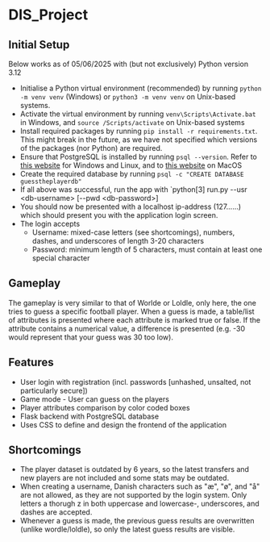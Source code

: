# DIS_Project

## Initial Setup
Below works as of 05/06/2025 with (but not exclusively) Python version 3.12 
- Initialise a Python virtual environment (recommended) by running `python -m venv venv` (Windows) or `python3 -m venv venv` on Unix-based systems.
- Activate the virtual environment by running `venv\Scripts\Activate.bat` in Windows, and `source /Scripts/activate` on Unix-based systems
- Install required packages by running `pip install -r requirements.txt`. This might break in the future, as we have not specified which versions of the packages (nor Python) are required. 
- Ensure that PostgreSQL is installed by running `psql --version`. Refer to [this website](https://www.postgresql.org/) for Windows and Linux, and to [this website](https://postgresapp.com/) on MacOS
- Create the required database by running `psql -c "CREATE DATABASE guesstheplayerdb"`
- If all above was successful, run the app with `python[3] run.py --usr \<db-username\> \[--pwd \<db-password\>\]
- You should now be presented with a localhost ip-address (127......) which should present you with the application login screen.
- The login accepts
    - Username: mixed-case letters (see shortcomings), numbers, dashes, and underscores of length 3-20 characters
    - Password: minimum length of 5 characters, must contain at least one special character

## Gameplay
The gameplay is very similar to that of Worlde or Loldle, only here, the one tries to guess a specific football player. When a guess is made, a table/list of attributes is presented where each attribute is marked true or false. If the attribute contains a numerical value, a difference is presented (e.g. -30 would represent that your guess was 30 too low). 

## Features
- User login with registration (incl. passwords \[unhashed, unsalted, not particularly secure\])
- Game mode - User can guess on the players
- Player attributes comparison by color coded boxes
- Flask backend with PostgreSQL database
- Uses CSS to define and design the frontend of the application

## Shortcomings
- The player dataset is outdated by 6 years, so the latest transfers and new players are not included and some stats may be outdated. 
- When creating a username, Danish characters such as "æ", "ø", and "å" are not allowed, as they are not supported by the login system. Only letters a thorugh z in both uppercase and lowercase-, underscores, and dashes are accepted.
- Whenever a guess is made, the previous guess results are overwritten (unlike wordle/loldle), so only the latest guess results are visible. 

